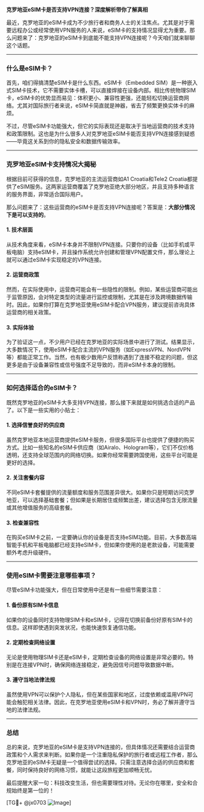 **克罗地亚eSIM卡是否支持VPN连接？深度解析带你了解真相**

最近，克罗地亚的eSIM卡成为不少旅行者和商务人士的关注焦点。尤其是对于需要远程办公或经常使用VPN服务的人来说，eSIM卡的支持情况显得尤为重要。那么问题来了：克罗地亚的eSIM卡到底能不能支持VPN连接呢？今天咱们就来聊聊这个话题。

---

### 什么是eSIM卡？

首先，咱们得搞清楚eSIM卡是什么东西。eSIM卡（Embedded SIM）是一种嵌入式SIM卡技术，它不需要实体卡槽，可以直接焊接在设备内部。相比传统物理SIM卡，eSIM卡的优势显而易见：体积更小、兼容性更强，还能轻松切换运营商网络。尤其对国际旅行者来说，eSIM卡简直就是神器，省去了频繁更换实体卡的麻烦。

不过，尽管eSIM卡功能强大，但它的实际表现还是取决于当地运营商的技术支持和政策限制。这也是为什么很多人对克罗地亚eSIM卡能否支持VPN连接感到疑惑——毕竟这关系到你的隐私安全和数据传输效率。

---

### 克罗地亚eSIM卡支持情况大揭秘

根据目前可获得的信息，克罗地亚的主流运营商如A1 Croatia和Tele2 Croatia都提供了eSIM服务。这两家运营商覆盖了克罗地亚绝大部分地区，并且支持多种语言的服务界面，非常适合国际用户。

那么问题来了：这些运营商的eSIM卡是否支持VPN连接呢？答案是：**大部分情况下是可以支持的**。

#### 1. **技术层面**
从技术角度来看，eSIM卡本身并不限制VPN连接。只要你的设备（比如手机或平板电脑）支持eSIM卡，并且操作系统允许创建和管理VPN配置文件，那么理论上就可以通过eSIM卡实现稳定的VPN连接。

#### 2. **运营商政策**
然而，在实际使用中，运营商可能会有一些隐性的限制。例如，某些运营商可能出于监管原因，会对特定类型的流量进行监控或限制，尤其是在涉及跨境数据传输时。因此，如果你打算在克罗地亚使用eSIM卡配合VPN服务，建议提前咨询具体运营商的相关政策。

#### 3. **实际体验**
为了验证这一点，不少用户已经在克罗地亚的实际场景中进行了测试。结果显示，大多数情况下，使用eSIM卡配合主流的VPN服务（如ExpressVPN、NordVPN等）都能正常工作。当然，也有极少数用户反馈称遇到了连接不稳定的问题，但这更多是由于设备兼容性或信号强度不足导致的，而非eSIM卡本身的限制。

---

### 如何选择适合的eSIM卡？

既然克罗地亚的eSIM卡大多支持VPN连接，那么接下来就是如何挑选合适的产品了。以下是一些实用的小贴士：

#### 1. **选择信誉良好的供应商**
虽然克罗地亚本地运营商提供eSIM卡服务，但很多国际平台也提供了便捷的购买方式。比如一些知名的eSIM卡供应商（如Airalo、Hologram等），它们不仅价格透明，还支持全球范围内的网络切换。如果你经常需要跨国使用，这些平台可能是更好的选择。

#### 2. **关注套餐内容**
不同eSIM卡套餐提供的流量额度和服务范围差异很大。如果你只是短期访问克罗地亚，可以选择基础套餐；但如果是长期居住或频繁出差，建议选择包含无限流量或其他增值服务的高级套餐。

#### 3. **检查兼容性**
在购买eSIM卡之前，一定要确认你的设备是否支持eSIM功能。目前，大多数高端智能手机和平板电脑都已经支持eSIM卡，但如果你使用的是老款设备，可能需要额外考虑升级硬件。

---

### 使用eSIM卡需要注意哪些事项？

尽管eSIM卡功能强大，但在日常使用中还是有一些细节需要注意：

#### 1. **备份原有SIM卡信息**
如果你的设备同时支持物理SIM卡和eSIM卡，记得在切换前备份好原有SIM卡的信息。这样即使遇到突发状况，也能快速恢复通信功能。

#### 2. **定期检查网络设置**
无论是使用物理SIM卡还是eSIM卡，定期检查设备的网络设置是非常必要的。特别是在连接VPN时，确保网络连接稳定，避免因信号问题导致数据中断。

#### 3. **遵守当地法律法规**
虽然使用VPN可以保护个人隐私，但在某些国家和地区，过度依赖或滥用VPN可能会触犯相关法律。因此，在克罗地亚使用eSIM卡和VPN时，务必了解并遵守当地的法律法规。

---

### 总结

总的来说，克罗地亚的eSIM卡是支持VPN连接的，但具体情况还需要结合运营商政策和个人需求来判断。如果你是一个注重隐私保护的旅行者或远程工作者，那么克罗地亚的eSIM卡无疑是一个值得尝试的选择。只需注意选择合适的供应商和套餐，同时保持良好的网络习惯，就能让这段旅程更加顺畅无忧。

最后提醒大家一句：科技改变生活，但也需要理性对待。无论你在哪里，安全和合规始终是第一位的！

[TG💪+ @jx0703 ![Image](https://github.com/user-attachments/assets/dbca1d08-cadb-493c-b0ec-ad6f7a83f270)]